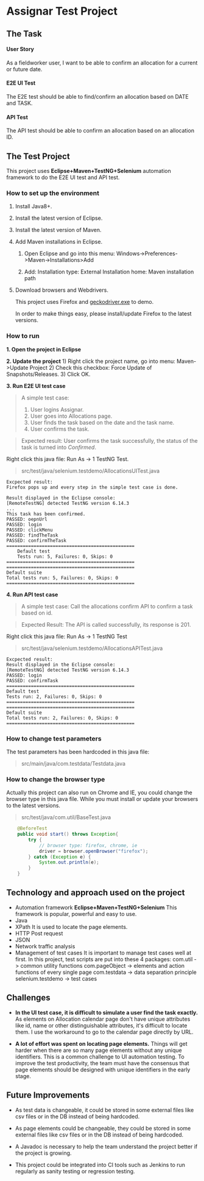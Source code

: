 # Assignar Test Project

## The Task
#### User Story

As a fieldworker user, I want to be able to confirm an allocation for a current or future date.

#### E2E UI Test

The E2E test should be able to find/confirm an allocation based on DATE and TASK.

#### API Test

The API test should be able to confirm an allocation based on an allocation ID.

## The Test Project
This project uses **Eclipse+Maven+TestNG+Selenium** automation framework to do the E2E UI test and API test.

### How to set up the environment

1. Install Java8+.

2. Install the latest version of Eclipse.
3. Install the latest version of Maven.

4. Add Maven installations in Eclipse.

   1) Open Eclipse and go into this menu:
   Windows->Preferences->Maven->Installations>Add

   2) Add:
   Installation type: External
   Installation home: Maven installation path

5. Download browsers and Webdrivers.

   This project uses Firefox and [geckodriver.exe](https://github.com/mozilla/geckodriver/releases/) to demo. 

   In order to make things easy, please install/update Firefox to the latest versions.

   

### How to run 
**1. Open the project in Eclipse**

**2. Update the project**
    1) Right click the project name, go into menu:
        Maven->Update Project
    2) Check this checkbox: Force Update of Snapshots/Releases.
    3) Click OK.

**3. Run E2E UI test case**

> A simple test case:
> 1. User logins Assignar.
> 2. User goes into Allocations page.
> 3. User finds the task based on the date and the task name.
> 4. User confirms the task. 

>Expected result:
>User confirms the task successfully, the status of the task is turned into *Confirmed*.



Right click this java file: Run As -> 1 TestNG Test.

>src/test/java/selenium.testdemo/AllocationsUITest.java

	Excpected result:
	Firefox pops up and every step in the simple test case is done.
	
	Result displayed in the Eclipse console:
	[RemoteTestNG] detected TestNG version 6.14.3
	...
	This task has been confirmed.
	PASSED: oepnUrl
	PASSED: login
	PASSED: clickMenu
	PASSED: findTheTask
	PASSED: confirmTheTask
	===============================================
		Default test
		Tests run: 5, Failures: 0, Skips: 0
	===============================================
	===============================================
	Default suite
	Total tests run: 5, Failures: 0, Skips: 0
	===============================================

**4. Run API test case**
> A simple test case:
> Call the allocations confirm API to confirm a task based on id.

>Expected Result:
>The API is called successfully, its response is 201.

Right click this java file: Run As -> 1 TestNG Test
>src/test/java/selenium.testdemo/AllocationsAPITest.java

	Excpected result:
	Result displayed in the Eclipse console:
	[RemoteTestNG] detected TestNG version 6.14.3
	PASSED: login
	PASSED: confirmTask
	===============================================
	Default test
	Tests run: 2, Failures: 0, Skips: 0
	===============================================
	===============================================
	Default suite
	Total tests run: 2, Failures: 0, Skips: 0
	===============================================

### How to change test parameters
The test parameters has been hardcoded in this java file:
> src/main/java/com.testdata/Testdata.java

### How to change the browser type
Actually this project can also run on Chrome and IE, you could change the browser type in this java file. While you must install or update your browsers to the latest versions.
> src/test/java/com.util/BaseTest.java

```java
    @BeforeTest
	public void start() throws Exception{
		try {
			// browser type: firefox, chrome, ie
			driver = browser.openBrowser("firefox");
		} catch (Exception e) {
			System.out.println(e);
		}
	}
```

## Technology and approach used on the project

 - Automation framework **Eclipse+Maven+TestNG+Selenium** 
 This framework is popular, powerful and easy to use.
 - Java
 - XPath
 It is used to locate the page elements.
- HTTP Post request
- JSON
- Network traffic analysis
- Management of test cases
It is important to manage test cases well at first. In this project, test scripts are put into these 4 packages:
com.util -> common utility functions
com.pageObject -> elements and action functions of every single page
com.testdata -> data separation principle
selenium.testdemo -> test cases

## Challenges

 - **In the UI test case, it is difficult to simulate a user find the task exactly.**
As elements on Allocation calendar page don't have unique attributes like id, name or other distinguishable attributes, it's difficult to locate them.  I use the workaround to go to the calendar page directly by URL.

- **A lot of effort was spent on locating page elements.**
Things will get harder when there are so many page elements without any unique identifiers. This is a common challenge to UI automation testing. To improve the test productivity, the team must have the consensus that page elements should be designed with unique identifiers in the early stage.


## Future Improvements

- As test data is changeable, it could be stored in some external files like csv files or in the DB instead of being hardcoded.

- As page elements could be changeable, they could be stored in some external files like csv files or in the DB instead of being hardcoded.

- A Javadoc is necessary to help the team understand the project better if the project is growing.

- This project could be integrated into CI tools such as Jenkins to run regularly as sanity testing or regression testing.